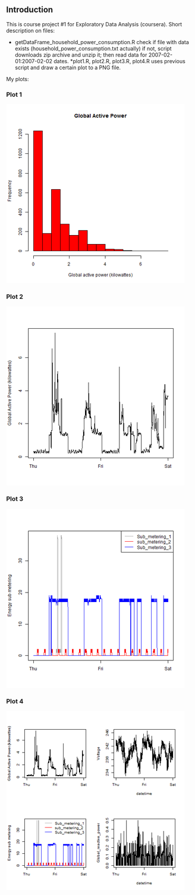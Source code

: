 ## Introduction

This is course project #1 for Exploratory Data Analysis (coursera). 
Short description on files:
* getDataFrame_household_power_consumption.R
check if file with data exists (household_power_consumption.txt actually)
if not, script downloads zip archive and unzip it;
then read data for 2007-02-01:2007-02-02 dates.
*plot1.R, plot2.R, plot3.R, plot4.R
uses previous script and draw a certain plot to a PNG file.

My plots:

### Plot 1


![plot of chunk plot1](plot1.png) 


### Plot 2

![plot of chunk plot2](plot2.png) 


### Plot 3

![plot of chunk plot2](plot3.png) 


### Plot 4

![plot of chunk plot2](plot4.png) 

